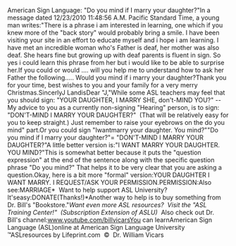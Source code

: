 American Sign Language: 
		"Do you mind if I marry your daughter?"In a message dated 12/23/2010 
11:48:56 A.M. Pacific Standard Time, a young man writes:"There is a phrase i am interested in learning, one which if you knew more of 
the "back story" would probably bring a smile. I have been visiting your site in 
an effort to educate myself and i hope i am learning. I have met an incredible 
woman who's Father is deaf, her mother was also deaf. She hears fine but growing 
up with deaf parents is fluent in sign. So yes i could learn this phrase from 
her but i would like to be able to surprise her.If you could or would .... will you help me to understand how to ask her Father 
the following..... Would you mind if i marry your daughter?Thank you for your time, best wishes to you and your family for a very merry 
Christmas.SincerlyJ LandisDear "J,"While some ASL teachers may feel that you should sign: "YOUR DAUGHTER, I MARRY 
SHE, don't-MIND YOU?" -- My advice to you as a currently non-signing "Hearing" 
person, is to sign: "DON'T-MIND I MARRY YOUR DAUGHTER?"  (That will be 
relatively easy for you to keep straight.) Just remember to raise your eyebrows 
on the do you mind" part.Or you could sign "Iwantmarry your daughter. You 
mind?""Do you mind if I marry your 
daughter?"= "DON'T-MIND I MARRY YOUR DAUGHTER?"A little better version is:"I WANT MARRY YOUR DAUGHTER. YOU MIND?"This is somewhat better because it puts the "question expression" at the end of 
the sentence along with the specific question phrase "Do you mind?" That helps 
it to be very clear that you are asking a question.Okay, here is a bit more "formal" version:YOUR DAUGHTER I WANT MARRY. I REQUEST/ASK YOUR PERMISSION.PERMISSION:Also see:MARRIAGE* 
Want to help support ASL University?  It'seasy:DONATE(Thanks!)*Another way to help is to buy something from Dr. Bill's "Bookstore."*Want even more ASL resources?  Visit the "ASL Training Center!"  (Subscription 
Extension of ASLU)*  Also check out Dr. Bill's channel:www.youtube.com/billvicarsYou can learnAmerican Sign Language (ASL)online at American Sign Language University ™ASLresources by Lifeprint.com  ©  Dr. William Vicars